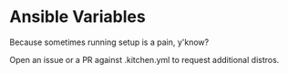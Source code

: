 Ansible Variables
=================

Because sometimes running setup is a pain, y'know?

Open an issue or a PR against .kitchen.yml to request additional distros.

